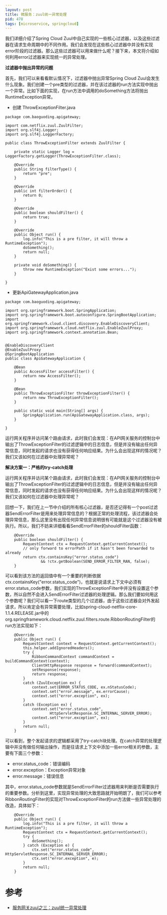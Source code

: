 ```yaml
---
layout: post
title: 微服务：zuul统一异常处理
pid: 478
tags: [microservice, springcloud]
---
```


我们详细介绍了Spring Cloud Zuul中自己实现的一些核心过滤器，以及这些过滤器在请求生命周期中的不同作用。我们会发现在这些核心过滤器中并没有实现error阶段的过滤器。那么这些过滤器可以用来做什么呢？接下来，本文将介绍如何利用error过滤器来实现统一的异常处理。

**过滤器中抛出异常的问题**

首先，我们可以来看看默认情况下，过滤器中抛出异常Spring Cloud Zuul会发生什么现象。我们创建一个pre类型的过滤器，并在该过滤器的run方法实现中抛出一个异常。比如下面的实现，在run方法中调用的doSomething方法将抛出RuntimeException异常。

+ 创建 ThrowExceptionFilter.java

```
package com.baoguoding.apigateway;

import com.netflix.zuul.ZuulFilter;
import org.slf4j.Logger;
import org.slf4j.LoggerFactory;

public class ThrowExceptionFilter extends ZuulFilter {

    private static Logger log = LoggerFactory.getLogger(ThrowExceptionFilter.class);

    @Override
    public String filterType() {
        return "pre";
    }

    @Override
    public int filterOrder() {
        return 0;
    }

    @Override
    public boolean shouldFilter() {
        return true;
    }

    @Override
    public Object run() {
        log.info("This is a pre filter, it will throw a RuntimeException");
        doSomething();
        return null;
    }

    private void doSomething() {
        throw new RuntimeException("Exist some errors...");
    }

}
```

+ 更新ApiGatewayApplication.java

```
package com.baoguoding.apigateway;

import org.springframework.boot.SpringApplication;
import org.springframework.boot.autoconfigure.SpringBootApplication;
import org.springframework.cloud.client.discovery.EnableDiscoveryClient;
import org.springframework.cloud.netflix.zuul.EnableZuulProxy;
import org.springframework.context.annotation.Bean;


@EnableDiscoveryClient
@EnableZuulProxy
@SpringBootApplication
public class ApiGatewayApplication {

	@Bean
	public AccessFilter accessFilter() {
		return new AccessFilter();
	}

	@Bean
	public ThrowExceptionFilter throwExceptionFilter() {
		return new ThrowExceptionFilter();
	}

	public static void main(String[] args) {
		SpringApplication.run(ApiGatewayApplication.class, args);
	}

}

```

运行网关程序并访问某个路由请求，此时我们会发现：在API网关服务的控制台中输出了ThrowExceptionFilter的过滤逻辑中的日志信息，但是并没有输出任何异常信息，同时发起的请求也没有获得任何响应结果。为什么会出现这样的情况呢？我们又该如何在过滤器中处理异常呢？

**解决方案一：严格的try-catch处理**

运行网关程序并访问某个路由请求，此时我们会发现：在API网关服务的控制台中输出了ThrowExceptionFilter的过滤逻辑中的日志信息，但是并没有输出任何异常信息，同时发起的请求也没有获得任何响应结果。为什么会出现这样的情况呢？我们又该如何在过滤器中处理异常呢？

回想一下，我们在上一节中介绍的所有核心过滤器，是否还记得有一个post过滤器SendErrorFilter是用来处理异常信息的？根据正常的处理流程，该过滤器会处理异常信息，那么这里没有出现任何异常信息说明很有可能就是这个过滤器没有被执行。所以，我们不妨来详细看看SendErrorFilter的shouldFilter函数：

```
    @Override
    public boolean shouldFilter() {
        RequestContext ctx = RequestContext.getCurrentContext();
        // only forward to errorPath if it hasn't been forwarded to already
        return ctx.containsKey("error.status_code")
                && !ctx.getBoolean(SEND_ERROR_FILTER_RAN, false);
    }
```

可以看到该方法的返回值中有一个重要的判断依据ctx.containsKey("error.status_code")，也就是说请求上下文中必须有error.status_code参数，我们实现的ThrowExceptionFilter中并没有设置这个参数，所以自然不会进入SendErrorFilter过滤器的处理逻辑。那么我们要如何用这个参数呢？我们可以看一下route类型的几个过滤器，由于这些过滤器会对外发起请求，所以肯定会有异常需要处理，比如spring-cloud-netflix-core-1.1.4.RELEASE.jar中的org.springframework.cloud.netflix.zuul.filters.route.RibbonRoutingFilter的run方法实现如下：

```
    @Override
    public Object run() {
        RequestContext context = RequestContext.getCurrentContext();
        this.helper.addIgnoredHeaders();
        try {
            RibbonCommandContext commandContext = buildCommandContext(context);
            ClientHttpResponse response = forward(commandContext);
            setResponse(response);
            return response;
        }
        catch (ZuulException ex) {
            context.set(ERROR_STATUS_CODE, ex.nStatusCode);
            context.set("error.message", ex.errorCause);
            context.set("error.exception", ex);
        }
        catch (Exception ex) {
            context.set("error.status_code",
                    HttpServletResponse.SC_INTERNAL_SERVER_ERROR);
            context.set("error.exception", ex);
        }
        return null;
    }
```

可以看到，整个发起请求的逻辑都采用了try-catch块处理。在catch异常的处理逻辑中并没有做任何输出操作，而是往请求上下文中添加一些error相关的参数，主要有下面三个参数：

+ error.status_code：错误编码
+ error.exception：Exception异常对象
+ error.message：错误信息

其中，error.status_code参数就是SendErrorFilter过滤器用来判断是否需要执行的重要参数。分析到这里，实现异常处理的大致思路就开始明朗了，我们可以参考RibbonRoutingFilter的实现对ThrowExceptionFilter的run方法做一些异常处理的改造，具体如下：

```
    @Override
    public Object run() {
        log.info("This is a pre filter, it will throw a RuntimeException");
        RequestContext ctx = RequestContext.getCurrentContext();
        try {
            doSomething();
        } catch (Exception e) {
            ctx.set("error.status_code", HttpServletResponse.SC_INTERNAL_SERVER_ERROR);
            ctx.set("error.exception", e);
        }
        return null;
    }
```


# 参考
+ [服务网关zuul之三：zuul统一异常处理](https://www.cnblogs.com/duanxz/p/7543040.html)